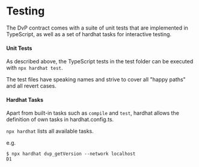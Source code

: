 # Testing

The DvP contract comes with a suite of unit tests that are implemented in TypeScript, as well as a set of hardhat tasks for interactive testing.

#### Unit Tests

As described above, the TypeScript tests in the test folder can be executed with `npx hardhat test`.

The test files have speaking names and strive to cover all "happy paths" and all revert cases.

#### Hardhat Tasks

Apart from built-in tasks such as `compile` and `test`, hardhat allows the definition of own tasks in hardhat.config.ts.

`npx hardhat` lists all available tasks.

e.g.

```shell
$ npx hardhat dvp_getVersion --network localhost
D1
```

